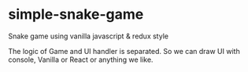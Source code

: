 # simple-snake-game

Snake game using vanilla javascript &amp; redux style

The logic of Game and UI handler is separated. So we can draw UI with console, Vanilla or React or anything we like.
